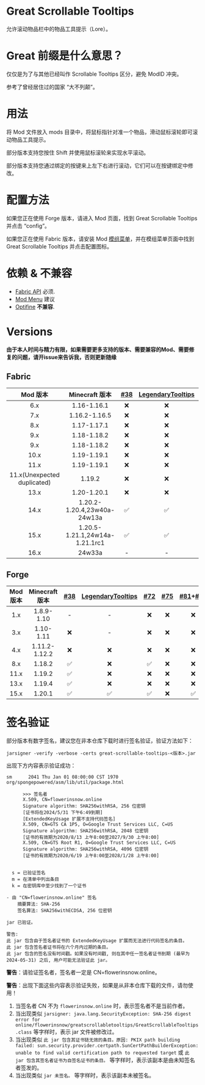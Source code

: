 # Great Scrollable Tooltips
允许滚动物品栏中的物品工具提示（Lore）。

# Great 前缀是什么意思？
仅仅是为了与其他已经叫作 Scrollable Tooltips 区分，避免 ModID 冲突。

参考了曾经居住过的国家 “大不列颠”。

# 用法
将 Mod 文件放入 mods 目录中，将鼠标指针对准一个物品，滑动鼠标滚轮即可滚动物品工具提示。

部分版本支持您按住 Shift 并使用鼠标滚轮来实现水平滚动。

部分版本支持您通过绑定的按键来上左下右进行滚动，它们可以在按键绑定中修改。

# 配置方法
如果您正在使用 Forge 版本，请进入 Mod 页面，找到 Great Scrollable Tooltips 并点击 “config”。

如果您正在使用 Fabric 版本，请安装 Mod [模组菜单](https://modrinth.com/mod/modmenu)，并在模组菜单页面中找到 Great Scrollable Tooltips 并点击配置图标。

# 依赖 & 不兼容
- [Fabric API](https://modrinth.com/mod/fabric-api) 必须.
- [Mod Menu](https://modrinth.com/mod/modmenu) 建议
- [Optifine](https://optifine.net/) **不兼容**.

# Versions
**由于本人时间与精力有限，如果需要更多支持的版本、需要兼容的Mod、需要修复的问题，请开issue来告诉我，否则更新随缘**

## Fabric
|          Mod 版本           |         Minecraft 版本         | [#38](https://github.com/flowerinsnow-lights-opensource/GreatScrollableTooltips/issues/38) | [LegendaryTooltips](https://github.com/AHilyard/LegendaryTooltips) | [#72](https://github.com/flowerinsnow-lights-opensource/GreatScrollableTooltips/issues/72) | [#75](https://github.com/flowerinsnow-lights-opensource/GreatScrollableTooltips/issues/75) |
| :-------------------------: | :----------------------------: | :----------------------------------------------------------------------------------------: | :----------------------------------------------------------------: | :----------------------------------------------------------------------------------------: | :----------------------------------------------------------------------------------------: |
|             6.x             |          1.16-1.16.1           |                                             ❌                                              |                                 ❌                                  |                                             ❌                                              |                                             ❌                                              |
|             7.x             |         1.16.2-1.16.5          |                                             ❌                                              |                                 ❌                                  |                                             ❌                                              |                                             ❌                                              |
|             8.x             |          1.17-1.17.1           |                                             ❌                                              |                                 ❌                                  |                                             ❌                                              |                                             ❌                                              |
|             9.x             |          1.18-1.18.2           |                                             ❌                                              |                                 ❌                                  |                                             ❌                                              |                                             ❌                                              |
|             9.x             |          1.18-1.18.2           |                                             ❌                                              |                                 ❌                                  |                                             ❌                                              |                                             ❌                                              |
|            10.x             |          1.19-1.19.1           |                                             ❌                                              |                                 ❌                                  |                                             ❌                                              |                                             ❌                                              |
|            11.x             |          1.19-1.19.1           |                                             ❌                                              |                                 ❌                                  |                                             ❌                                              |                                             ❌                                              |
| 11.x(Unexpected duplicated) |             1.19.2             |                                             ❌                                              |                                 ❌                                  |                                             ❌                                              |                                             ❌                                              |
|            13.x             |          1.20-1.20.1           |                                             ❌                                              |                                 ❌                                  |                                             ❌                                              |                                             ❌                                              |
|            14.x             |  1.20.2-1.20.4,23w40a-24w13a   |                                             ✅                                              |                                 ✅                                  |                                             ✅                                              |                                             ✅                                              |
|            15.x             | 1.20.5-1.21.1,24w14a-1.21.1rc1 |                                             ✅                                              |                                 ✅                                  |                                             ✅                                              |                                             ✅                                              |
|            16.x             |             24w33a             |                                             -                                              |                                 -                                  |                                             ✅                                              |                                             ❌                                              |

## Forge
| Mod 版本 | Minecraft 版本 | [#38](https://github.com/flowerinsnow-lights-opensource/GreatScrollableTooltips/issues/38) | [LegendaryTooltips](https://github.com/AHilyard/LegendaryTooltips) | [#72](https://github.com/flowerinsnow-lights-opensource/GreatScrollableTooltips/issues/72) | [#75](https://github.com/flowerinsnow-lights-opensource/GreatScrollableTooltips/issues/75) | [#81](https://github.com/flowerinsnow-lights-opensource/GreatScrollableTooltips/issues/81)+[#82](https://github.com/flowerinsnow-lights-opensource/GreatScrollableTooltips/issues/82) |
| :------: | :------------: | :----------------------------------------------------------------------------------------: | :----------------------------------------------------------------: | :----------------------------------------------------------------------------------------: | :----------------------------------------------------------------------------------------: | :-----------------------------------------------------------------------------------------------------------------------------------------------------------------------------------: |
|   1.x    |   1.8.9-1.10   |                                             -                                              |                                 -                                  |                                             ❌                                              |                                             ❌                                              |                                                                                           ❌                                                                                           |
|   3.x    |   1.10-1.11    |                                             ❌                                              |                                 -                                  |                                             ❌                                              |                                             ❌                                              |                                                                                           ❌                                                                                           |
|   4.x    | 1.11.2-1.12.2  |                                             ❌                                              |                                 ❌                                  |                                             ❌                                              |                                             ❌                                              |                                                                                           ❌                                                                                           |
|   8.x    |     1.18.2     |                                             ✅                                              |                                 ❌                                  |                                             ✅                                              |                                             ❌                                              |                                                                                           ❌                                                                                           |
|   11.x   |     1.19.2     |                                             ✅                                              |                                 ❌                                  |                                             ❌                                              |                                             ❌                                              |                                                                                           ❌                                                                                           |
|   13.x   |     1.19.4     |                                             ✅                                              |                                 ❌                                  |                                             ❌                                              |                                             ❌                                              |                                                                                           ❌                                                                                           |
|   15.x   |     1.20.1     |                                             ✅                                              |                                 ✅                                  |                                             ✅                                              |                                             ❌                                              |                                                                                           ✅                                                                                           |

# 签名验证
部分版本有数字签名，建议您在非本仓库下载时进行签名验证，验证方法如下：

```
jarsigner -verify -verbose -certs great-scrollable-tooltips-<版本>.jar
```

出现下方内容表示验证成功：

```
sm      2041 Thu Jan 01 08:00:00 CST 1970 org/spongepowered/asm/lib/util/package.html

      >>> 签名者
      X.509, CN=flowerinsnow.online
      Signature algorithm: SHA256withRSA, 256 位密钥
      [证书将在2024/5/31 下午6:49到期]
      [ExtendedKeyUsage 扩展不支持代码签名]
      X.509, CN=GTS CA 1P5, O=Google Trust Services LLC, C=US
      Signature algorithm: SHA256withRSA, 2048 位密钥
      [证书的有效期为2020/8/13 上午8:00至2027/9/30 上午8:00]
      X.509, CN=GTS Root R1, O=Google Trust Services LLC, C=US
      Signature algorithm: SHA256withRSA, 4096 位密钥
      [证书的有效期为2020/6/19 上午8:00至2028/1/28 上午8:00]


  s = 已验证签名
  m = 在清单中列出条目
  k = 在密钥库中至少找到了一个证书

- 由 "CN=flowerinsnow.online" 签名
    摘要算法: SHA-256
    签名算法: SHA256withECDSA, 256 位密钥

jar 已验证。

警告:
此 jar 包含由于签名者证书的 ExtendedKeyUsage 扩展而无法进行代码签名的条目。
此 jar 包含签名者证书将在六个月内过期的条目。
此 jar 包含的签名没有时间戳。如果没有时间戳, 则在其中任一签名者证书到期 (最早为 2024-05-31) 之后, 用户可能无法验证此 jar。
```

**警告**：请验证签名者，签名者一定是 CN=flowerinsnow.online。

**警告**：出现下面这些内容表示验证失败，如果是从非本仓库下载的文件，请勿使用！

1. 当签名者 CN 不为 `flowerinsnow.online` 时，表示签名者不是当前作者。
2. 当出现类似 `jarsigner: java.lang.SecurityException: SHA-256 digest error for online/flowerinsnow/greatscrollabletooltips/GreatScrollableTooltips.class` 等字样时，表示 jar 文件被修改过。
3. 当出现类似 `此 jar 包含其证书链无效的条目。原因: PKIX path building failed: sun.security.provider.certpath.SunCertPathBuilderException: unable to find valid certification path to requested target` 或 `此 jar 包含其签名者证书为自签名证书的条目。` 等字样时，表示该副本是由未知签名者签发的。
4. 当出现类似 `jar 未签名。` 等字样时，表示该副本未被签名。

